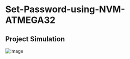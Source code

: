 # Set-Password-using-NVM-ATMEGA32


## Project Simulation 

![image](https://github.com/saif-aldin-ashraf/Set-Password-using-NVM-ATMEGA32-/assets/145459495/9ca1ca2f-02a8-4644-8254-eba5e409b247)
